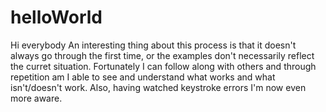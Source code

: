 # helloWorld


Hi everybody
An interesting thing about this process is that it doesn't always go through the first time, or the examples don't 
necessarily reflect the curret situation. Fortunately I can follow along with others and through
repetition am I able to see and understand what works and what isn't/doesn't work. Also, having watched keystroke errors
I'm now even more aware.
